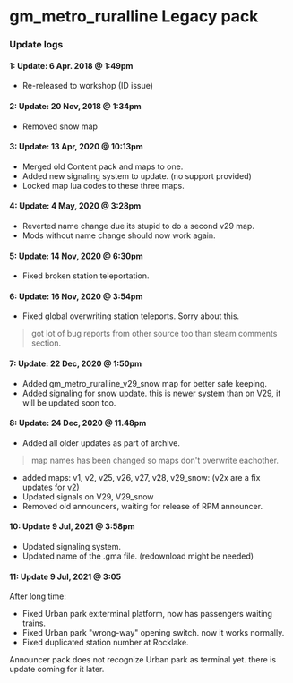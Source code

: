# gm_metro_ruralline Legacy pack

### Update logs

#### 1: Update: 6 Apr. 2018 @ 1:49pm
- Re-released to workshop (ID issue)

#### 2: Update: 20 Nov, 2018 @ 1:34pm
- Removed snow map

#### 3: Update: 13 Apr, 2020 @ 10:13pm
- Merged old Content pack and maps to one.
- Added new signaling system to update. (no support provided)
- Locked map lua codes to these three maps.

#### 4: Update: 4 May, 2020 @ 3:28pm
- Reverted name change due its stupid to do a second v29 map.
- Mods without name change should now work again.

#### 5: Update: 14 Nov, 2020 @ 6:30pm
- Fixed broken station teleportation.

#### 6: Update: 16 Nov, 2020 @ 3:54pm
- Fixed global overwriting station teleports. Sorry about this.
> got lot of bug reports from other source too than steam comments section.

#### 7: Update: 22 Dec, 2020 @ 1:50pm
- Added gm_metro_ruralline_v29_snow map for better safe keeping.
- Added signaling for snow update. this is newer system than on V29, it will be updated soon too.

#### 8: Update: 24 Dec, 2020 @ 11.48pm
- Added all older updates as part of archive.
> map names has been changed so maps don't overwrite eachother.
- added maps: v1, v2, v25, v26, v27, v28, v29_snow: (v2x are a fix updates for v2)
- Updated signals on V29, V29_snow
- Removed old announcers, waiting for release of RPM announcer.

#### 10: Update 9 Jul, 2021 @ 3:58pm
- Updated signaling system.
- Updated name of the .gma file. (redownload might be needed)

#### 11: Update 9 Jul, 2021 @ 3:05
After long time:
- Fixed Urban park ex:terminal platform, now has passengers waiting trains.
- Fixed Urban park "wrong-way" opening switch. now it works normally.
- Fixed duplicated station number at Rocklake.

Announcer pack does not recognize Urban park as terminal yet.
there is update coming for it later.
